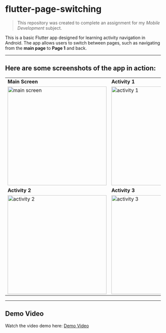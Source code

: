 # flutter-page-switching

> This repository was created to complete an assignment for my *Mobile Development* subject.

This is a basic Flutter app designed for learning activity navigation in Android. The app allows users to switch between pages, such as navigating from the **main page** to **Page 1** and back.

---

## Here are some screenshots of the app in action:

<table>
  <tr>
    <td><b>Main Screen</b></td>
    <td><b>Activity 1</b></td>
  </tr>
  <tr>
    <td><img src="https://drive.google.com/uc?export=view&id=1GYVEwoFbmU18WD8NM-6hTBwhz4DNzrih" alt="main screen" width="320"></td>
    <td><img src="https://drive.google.com/uc?export=view&id=1SI86MzTHB9frdEVaGfx3raklJxXgpYOw" alt="activity 1" width="320"></td>
  </tr>
  <tr>
    <td><b>Activity 2</b></td>
    <td><b>Activity 3</b></td>
  </tr>
  <tr>
    <td><img src="https://drive.google.com/uc?export=view&id=1YOucHEmxMBhmCEgaY4SZGpofhv5pOI9j" alt="activity 2" width="320"></td>
    <td><img src="https://drive.google.com/uc?export=view&id=1-dJskJ_8B2eLoqLuNy9In1W_xc3DwJMC" alt="activity 3" width="320"></td>
  </tr>
</table>

---

## Demo Video

Watch the video demo here: [Demo Video](https://drive.google.com/file/d/1SV21wGghcg01gVx7EFrtijTK8ElPeK2o/view?usp=drive_link)
